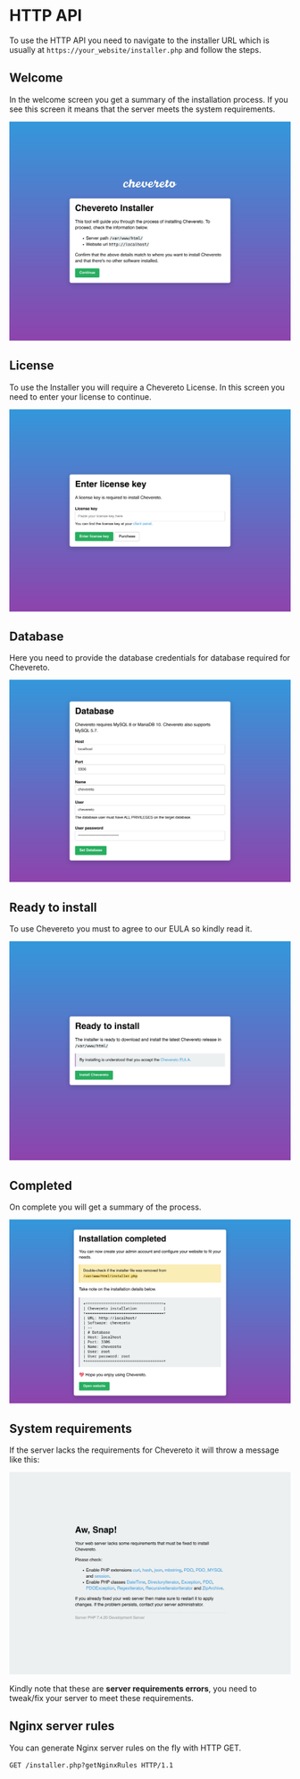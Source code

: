 # HTTP API

To use the HTTP API you need to navigate to the installer URL which is usually at `https://your_website/installer.php` and follow the steps.

## Welcome

In the welcome screen you get a summary of the installation process. If you see this screen it means that the server meets the system requirements.

![welcome](src/welcome.png)

## License

To use the Installer you will require a Chevereto License. In this screen you need to enter your license to continue.

![license](src/license.png)

## Database

Here you need to provide the database credentials for database required for Chevereto.

![database](src/database.png)

## Ready to install

To use Chevereto you must to agree to our EULA so kindly read it.

![ready](src/ready.png)

## Completed

On complete you will get a summary of the process.

![completed](src/completed.png)

## System requirements

If the server lacks the requirements for Chevereto it will throw a message like this:

![requirements](src/requirements.png)

Kindly note that these are **server requirements errors**, you need to tweak/fix your server to meet these requirements.

## Nginx server rules

You can generate Nginx server rules on the fly with HTTP GET.

```text
GET /installer.php?getNginxRules HTTP/1.1
```
